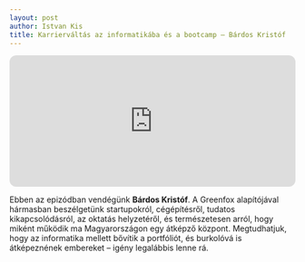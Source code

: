 ```yaml
---
layout: post
author: Istvan Kis
title: Karrierváltás az informatikába és a bootcamp – Bárdos Kristóf
---
```

<iframe style="border-radius:12px" src="https://open.spotify.com/embed/episode/6LMbZyIvaJ9rUJ0tRI57GH?utm_source=generator" width="100%" height="232" frameBorder="0" allowfullscreen="" allow="autoplay; clipboard-write; encrypted-media; fullscreen; picture-in-picture"></iframe>

Ebben az epizódban vendégünk **Bárdos Kristóf**. A Greenfox alapítójával hármasban beszélgetünk startupokról, cégépítésről, tudatos kikapcsolódásról, az oktatás helyzetéről, és természetesen arról, hogy miként működik ma Magyarországon egy átképző központ. Megtudhatjuk, hogy az informatika mellett bővítik a portfóliót, és burkolóvá is átképeznének embereket – igény legalábbis lenne rá.

